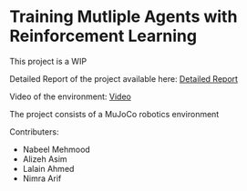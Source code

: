 # Training Mutliple Agents with Reinforcement Learning

This project is a WIP

Detailed Report of the project available here:
[Detailed Report](https://drive.google.com/file/d/1-8hEp2FBW_LcW19fVXIqbeqbVx2C3x0d/view?usp=sharing)

Video of the environment:
[Video](https://drive.google.com/file/d/1bdkXWm1cMQT8FP-7UUCgecIETuo0N3Uv/view?usp=sharing)

The project consists of a MuJoCo robotics environment 

Contributers:
* Nabeel Mehmood
* Alizeh Asim
* Lalain Ahmed
* Nimra Arif
